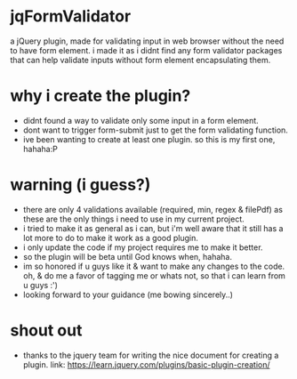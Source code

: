 # jqFormValidator

a jQuery plugin, made for validating input in web browser without the need to have form element. 
i made it as i didnt find any form validator packages that can help validate inputs without form element encapsulating them. 


# why i create the plugin?
- didnt found a way to validate only some input in a form element. 
- dont want to trigger form-submit just to get the form validating function. 
- ive been wanting to create at least one plugin. so this is my first one, hahaha:P

# warning (i guess?)
- there are only 4 validations available (required, min, regex & filePdf) as these are the only things i need to use in my current project.
- i tried to make it as general as i can, but i'm well aware that it still has a lot more to do to make it work as a good plugin.
- i only update the code if my project requires me to make it better. 
- so the plugin will be beta until God knows when, hahaha.
- im so honored if u guys like it & want to make any changes to the code. oh, & do me a favor of tagging me or whats not, so that i can learn from u guys :')
- looking forward to your guidance (me bowing sincerely..) 

# shout out
- thanks to the jquery team for writing the nice document for creating a plugin.
link: https://learn.jquery.com/plugins/basic-plugin-creation/
